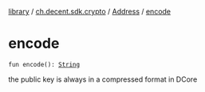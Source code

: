 [library](../../index.md) / [ch.decent.sdk.crypto](../index.md) / [Address](index.md) / [encode](./encode.md)

# encode

`fun encode(): `[`String`](https://kotlinlang.org/api/latest/jvm/stdlib/kotlin/-string/index.html)

the public key is always in a compressed format in DCore

